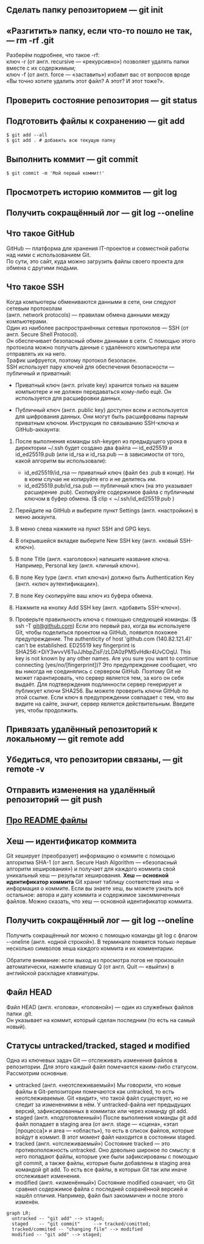 ## Сделать папку репозиторием — git init

## «Разгитить» папку, если что-то пошло не так, — rm -rf .git

Разберём подробнее, что такое -rf:  
    ключ -r (от англ. recursive — «рекурсивно») позволяет удалять папки вместе с их содержимым;  
    ключ -f (от англ. force — «заставить») избавит вас от вопросов вроде «Вы точно хотите удалить этот файл? А этот? И этот тоже?».  

## Проверить состояние репозитория — git status

## Подготовить файлы к сохранению — git add

    $ git add --all  
    $ git add . # добавить всю текущую папку 

## Выполнить коммит — git commit

    $ git commit -m 'Мой первый коммит!'  

## Просмотреть историю коммитов — git log

## Получить сокращённый лог — git log --oneline

## Что такое GitHub

GitHub — платформа для хранения IT-проектов и совместной работы над ними с использованием Git.  
По сути, это сайт, куда можно загрузить файлы своего проекта для обмена с другими людьми.  

## Что такое SSH

Когда компьютеры обмениваются данными в сети, они следуют сетевым протоколам  
(англ. network protocols) — правилам обмена данными между компьютерами.  
Один из наиболее распространённых сетевых протоколов — SSH (от англ. Secure Shell Protocol).  
Он обеспечивает безопасный обмен данными в сети. С помощью этого протокола можно получать данные с удалённого компьютера или отправлять их на него.  
Трафик шифруется, поэтому протокол безопасен.  
SSH использует пару ключей для обеспечения безопасности — публичный и приватный:  

* Приватный ключ (англ. private key) хранится только на вашем компьютере и не должен передаваться кому-либо ещё. Он используется для расшифровки данных.

* Публичный ключ (англ. public key) доступен всем и используется для шифрования данных. Они могут быть расшифрованы парным приватным ключом.
  Инструкция по связыванию SSH-ключа и GitHub-аккаунта:  
1. После выполнения команды ssh-keygen из предыдущего урока в директории ~/.ssh будет создано два файла — id_ed25519 и id_ed25519.pub (или id_rsa и id_rsa.pub — в зависимости от того, какой алгоритм вы использовали):
   
   * id_ed25519/id_rsa — приватный ключ (файл без .pub в конце). Ни в коем случае не копируйте его и не делитесь им.
   * id_ed25519.pub/id_rsa.pub — публичный ключ (на это указывает расширение .pub).
     Скопируйте содержимое файла с публичным ключом в буфер обмена. ($ clip < ~/.ssh/id_ed25519.pub )

2. Перейдите на GitHub и выберите пункт Settings (англ. «настройки») в меню аккаунта.

3. В меню слева нажмите на пункт SSH and GPG keys.

4. В открывшейся вкладке выберите New SSH key (англ. «новый SSH-ключ»).

5. В поле Title (англ. «заголовок») напишите название ключа. Например, Personal key (англ. «личный ключ»).

6. В поле Key type (англ. «тип ключа») должно быть Authentication Key (англ. «ключ аутентификации»).

7. В поле Key скопируйте ваш ключ из буфера обмена.

8. Нажмите на кнопку Add SSH key (англ. «добавить SSH-ключ»).

9. Проверьте правильность ключа с помощью следующей команды. ($ ssh -T git@github.com) Если это первый раз, когда вы используете Git, чтобы поделиться проектом на GitHub, появится похожее предупреждение. The authenticity of host 'github.com (140.82.121.4)' can't be established. ED25519 key fingerprint is SHA256:+DiY3wvvV6TuJJhbpZisF/zLDA0zPMSvHdkr4UvCOqU. This key is not known by any other names. Are you sure you want to continue connecting (yes/no/[fingerprint])? Это предупреждение сообщает, что вы никогда не соединялись с сервером GitHub. Поэтому Git не может гарантировать, что сервер является тем, за кого он себя выдаёт. Для подтверждения подлинности сервер генерирует и публикует ключи SHA256. Вы можете проверить ключи GitHub по этой ссылке. Если ключ в предупреждении совпадает с тем, что вы видите на сайте, значит, сервер является действительным. Введите yes, чтобы продолжить.  

## Привязать удалённый репозиторий к локальному — git remote add

## Убедиться, что репозитории связаны, — git remote -v

## Отправить изменения на удалённый репозиторий — git push

## [Про README файлы](https://github.com/GVarya/for_test)

## Хеш — идентификатор коммита

Git хеширует (преобразует) информацию о коммите с помощью алгоритма SHA-1 (от англ.  Secure Hash Algorithm — «безопасный алгоритм хеширования») и получает для каждого коммита свой уникальный хеш — результат хеширования.
**Хеш — основной идентификатор коммита**
Git хранит таблицу соответствий хеш → информация о коммите. Если вы знаете хеш, вы можете узнать всё остальное: автора и дату коммита и содержимое закоммиченных файлов. Можно сказать, что хеш — основной идентификатор коммита.

## Получить сокращённый лог — git log --oneline

Получить сокращённый лог можно с помощью команды git log с флагом --oneline (англ. «одной строкой»). В терминале появятся только первые несколько символов хеша каждого коммита и их комментарии.

Обратите внимание: если выход из просмотра логов не произошёл автоматически, нажмите  клавишу Q (от англ. Quit — «выйти») в английской раскладке клавиатуры.

## Файл HEAD

Файл HEAD (англ. «голова», «головной») — один из служебных файлов папки .git.  
Он указывает на коммит, который сделан последним (то есть на самый новый).

## Статусы untracked/tracked, staged и modified

Одна из ключевых задач Git — отслеживать изменения файлов в репозитории. Для этого каждый файл помечается каким-либо статусом. Рассмотрим основные.  

* untracked (англ. «неотслеживаемый») Мы говорили, что новые файлы в Git-репозитории помечаются как untracked, то есть неотслеживаемые. Git «видит», что такой файл существует, но не следит за изменениями в нём. У untracked-файла нет предыдущих версий, зафиксированных в коммитах или через команду git add.
* staged (англ. «подготовленный») После выполнения команды git add файл попадает в staging area (от англ. stage — «сцена», «этап [процесса]» и area — «область»), то есть в список файлов, которые войдут в коммит. В этот момент файл находится в состоянии staged.
* tracked (англ. «отслеживаемый») Состояние tracked — это противоположность untracked. Оно довольно широкое по смыслу: в него попадают файлы, которые уже были зафиксированы с помощью git commit, а также файлы, которые были добавлены в staging area командой git add. То есть все файлы, в которых Git так или иначе отслеживает изменения.
* modified (англ. «изменённый») Состояние modified означает, что Git сравнил содержимое файла с последней сохранённой версией и нашёл отличия. Например, файл был закоммичен и после этого изменён.  

```mermaid
graph LR;
  untracked -- "git add" --> staged;
  staged    -- "git commit"     --> tracked/comitted;
  tracked/commited -- "changing file" --> modified
  modified -- "git add" --> staged;
```